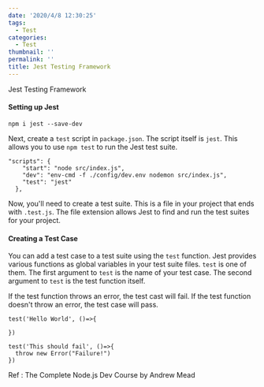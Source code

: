 ```yaml
---
date: '2020/4/8 12:30:25'
tags:
  - Test
categories:
  - Test
thumbnail: ''
permalink: ''
title: Jest Testing Framework
---
```


Jest Testing Framework

<!-- more -->

#### Setting up Jest

`npm i jest --save-dev`

Next, create a `test` script in `package.json`. The script itself is `jest`. This allows you to use `npm test` to run the Jest test suite.

```
"scripts": {
    "start": "node src/index.js",
    "dev": "env-cmd -f ./config/dev.env nodemon src/index.js",
    "test": "jest"
  },
```

Now, you'll need to create a test suite. This is a file in your project that ends with `.test.js`. The file extension allows Jest to find and run the test suites for your project.

#### Creating a Test Case

You can add a test case to a test suite using the `test` function. Jest provides various functions as global variables in your test suite files. `test` is one of them. The first argument to `test` is the name of your test case. The second argument to `test` is the test function itself.

If the test function throws an error, the test cast will fail. If the test function doesn't throw an error, the test case will pass.

```
test('Hello World', ()=>{

})

test('This should fail', ()=>{
  throw new Error("Failure!")
})
```

Ref : The Complete Node.js Dev Course by Andrew Mead